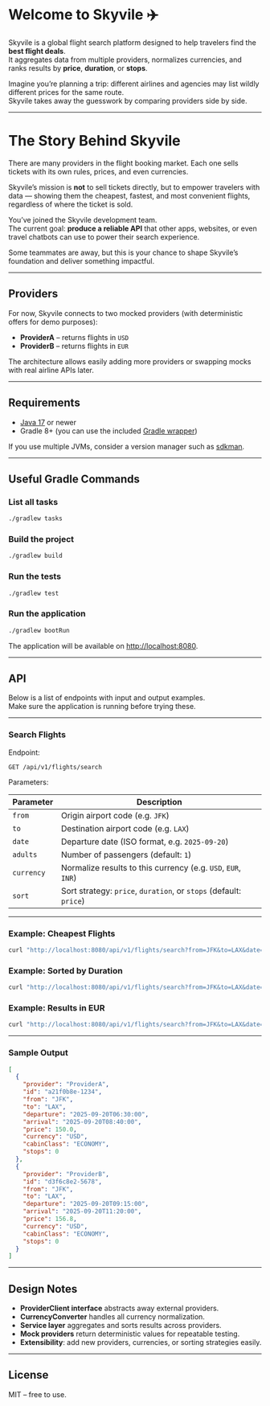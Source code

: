 # Welcome to Skyvile ✈️

Skyvile is a global flight search platform designed to help travelers find the **best flight deals**.  
It aggregates data from multiple providers, normalizes currencies, and ranks results by **price**, **duration**, or **stops**.

Imagine you’re planning a trip: different airlines and agencies may list wildly different prices for the same route.  
Skyvile takes away the guesswork by comparing providers side by side.

---

# The Story Behind Skyvile

There are many providers in the flight booking market. Each one sells tickets with its own rules, prices, and even currencies.

Skyvile’s mission is **not** to sell tickets directly, but to empower travelers with data — showing them the cheapest, fastest, and most convenient flights, regardless of where the ticket is sold.

You’ve joined the Skyvile development team.  
The current goal: **produce a reliable API** that other apps, websites, or even travel chatbots can use to power their search experience.

Some teammates are away, but this is your chance to shape Skyvile’s foundation and deliver something impactful.

---

## Providers

For now, Skyvile connects to two mocked providers (with deterministic offers for demo purposes):

- **ProviderA** – returns flights in `USD`
- **ProviderB** – returns flights in `EUR`

The architecture allows easily adding more providers or swapping mocks with real airline APIs later.

---

## Requirements

- [Java 17](https://adoptium.net/) or newer
- Gradle 8+ (you can use the included [Gradle wrapper](https://docs.gradle.org/current/userguide/gradle_wrapper.html))

If you use multiple JVMs, consider a version manager such as [sdkman](https://sdkman.io/).

---

## Useful Gradle Commands

### List all tasks
```bash
./gradlew tasks
```

### Build the project
```bash
./gradlew build
```

### Run the tests
```bash
./gradlew test
```

### Run the application
```bash
./gradlew bootRun
```

The application will be available on [http://localhost:8080](http://localhost:8080).

---

## API

Below is a list of endpoints with input and output examples.  
Make sure the application is running before trying these.

---

### Search Flights

Endpoint:
```text
GET /api/v1/flights/search
```

Parameters:

| Parameter   | Description                                          |
|-------------|------------------------------------------------------|
| `from`      | Origin airport code (e.g. `JFK`)                     |
| `to`        | Destination airport code (e.g. `LAX`)                |
| `date`      | Departure date (ISO format, e.g. `2025-09-20`)       |
| `adults`    | Number of passengers (default: `1`)                  |
| `currency`  | Normalize results to this currency (e.g. `USD`, `EUR`, `INR`) |
| `sort`      | Sort strategy: `price`, `duration`, or `stops` (default: `price`) |

---

### Example: Cheapest Flights
```bash
curl "http://localhost:8080/api/v1/flights/search?from=JFK&to=LAX&date=2025-09-20"
```

### Example: Sorted by Duration
```bash
curl "http://localhost:8080/api/v1/flights/search?from=JFK&to=LAX&date=2025-09-20&sort=duration"
```

### Example: Results in EUR
```bash
curl "http://localhost:8080/api/v1/flights/search?from=JFK&to=LAX&date=2025-09-20&currency=EUR"
```

---

### Sample Output
```json
[
  {
    "provider": "ProviderA",
    "id": "a21f0b8e-1234",
    "from": "JFK",
    "to": "LAX",
    "departure": "2025-09-20T06:30:00",
    "arrival": "2025-09-20T08:40:00",
    "price": 150.0,
    "currency": "USD",
    "cabinClass": "ECONOMY",
    "stops": 0
  },
  {
    "provider": "ProviderB",
    "id": "d3f6c8e2-5678",
    "from": "JFK",
    "to": "LAX",
    "departure": "2025-09-20T09:15:00",
    "arrival": "2025-09-20T11:20:00",
    "price": 156.8,
    "currency": "USD",
    "cabinClass": "ECONOMY",
    "stops": 0
  }
]
```

---

## Design Notes

- **ProviderClient interface** abstracts away external providers.
- **CurrencyConverter** handles all currency normalization.
- **Service layer** aggregates and sorts results across providers.
- **Mock providers** return deterministic values for repeatable testing.
- **Extensibility**: add new providers, currencies, or sorting strategies easily.

---

## License
MIT – free to use.
